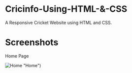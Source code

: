 # Cricinfo-Using-HTML-&-CSS

A Responsive Cricket Website using HTML and CSS.

# Screenshots

Home Page

![Home](https://github.com/s0ur4v17/Cricinfo-Using-HTML-CSS/blob/main/Screenshots/Home.png) "Home")
